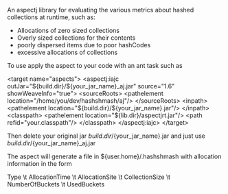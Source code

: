 An aspectj library for evaluating the various metrics about hashed collections at runtime, such as:
 * Allocations of zero sized collections
 * Overly sized collections for their contents
 * poorly dispersed items due to poor hashCodes
 * excessive allocations of collections
 
 
 To use apply the aspect to your code with an ant task such as
 
 <nowiki>
 &lt;target name="aspects"&gt;
    &lt;aspectj:iajc outJar="${build.dir}/${your_jar_name}_aj.jar" source="1.6" showWeaveInfo="true"&gt;
        &lt;sourceRoots&gt;
            &lt;pathelement location="/home/you/dev/hashshmash/aj"/&gt;
        &lt;/sourceRoots&gt;
        &lt;inpath&gt;
             &lt;pathelement location="${build.dir}/${your_jar_name}.jar"/&gt;
        &lt;/inpath&gt;
        &lt;classpath&gt;
            &lt;pathelement location="${lib.dir}/aspectjrt.jar"/&gt;
            &lt;path refid="your.classpath"/&gt;
        &lt;/classpath&gt;
    &lt;/aspectj:iajc&gt;
&lt;/target&gt;
</nowiki>

Then delete your original jar ${build.dir}/${your_jar_name}.jar and just use ${build.dir}/${your_jar_name}_aj.jar

The aspect will generate a file in ${user.home}/.hashshmash with allocation information in the form

Type \t AllocationTime \t AllocationSite \t CollectionSize \t NumberOfBuckets \t UsedBuckets


 
